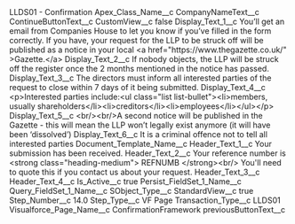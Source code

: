 <?xml version="1.0" encoding="UTF-8"?>
<CustomMetadata xmlns="http://soap.sforce.com/2006/04/metadata" xmlns:xsi="http://www.w3.org/2001/XMLSchema-instance" xmlns:xsd="http://www.w3.org/2001/XMLSchema">
    <label>LLDS01 - Confirmation</label>
    <values>
        <field>Apex_Class_Name__c</field>
        <value xsi:nil="true"/>
    </values>
    <values>
        <field>CompanyNameText__c</field>
        <value xsi:nil="true"/>
    </values>
    <values>
        <field>ContinueButtonText__c</field>
        <value xsi:nil="true"/>
    </values>
    <values>
        <field>CustomView__c</field>
        <value xsi:type="xsd:boolean">false</value>
    </values>
    <values>
        <field>Display_Text_1__c</field>
        <value xsi:type="xsd:string">You’ll get an email from Companies House to let you know if you’ve filled in the form correctly. If you have, your request for the LLP to be struck off will be published as a notice in your local &lt;a href=&quot;https://www.thegazette.co.uk/&quot; &gt;Gazette.&lt;/a&gt;</value>
    </values>
    <values>
        <field>Display_Text_2__c</field>
        <value xsi:type="xsd:string">If nobody objects, the LLP will be struck off the register once the 2 months mentioned in the notice has passed.</value>
    </values>
    <values>
        <field>Display_Text_3__c</field>
        <value xsi:type="xsd:string">The directors must inform all interested parties of the request to close within 7 days of it being submitted.</value>
    </values>
    <values>
        <field>Display_Text_4__c</field>
        <value xsi:type="xsd:string">&lt;p&gt;Interested parties include:&lt;ul class=&quot;list list-bullet&quot;&gt;&lt;li&gt;members, usually shareholders&lt;/li&gt;&lt;li&gt;creditors&lt;/li&gt;&lt;li&gt;employees&lt;/li&gt;&lt;/ul&gt;&lt;/p&gt;</value>
    </values>
    <values>
        <field>Display_Text_5__c</field>
        <value xsi:type="xsd:string">&lt;br/&gt;&lt;br/&gt;A second notice will be published in the Gazette - this will mean the LLP won’t legally exist anymore (it will have been ‘dissolved’)</value>
    </values>
    <values>
        <field>Display_Text_6__c</field>
        <value xsi:type="xsd:string">It is a criminal offence not to tell all interested parties</value>
    </values>
    <values>
        <field>Document_Template_Name__c</field>
        <value xsi:nil="true"/>
    </values>
    <values>
        <field>Header_Text_1__c</field>
        <value xsi:type="xsd:string">Your submission has been received.</value>
    </values>
    <values>
        <field>Header_Text_2__c</field>
        <value xsi:type="xsd:string">Your reference number is &lt;strong class=&quot;heading-medium&quot;&gt;
REFNUMB &lt;/strong&gt;&lt;br/&gt;
You&apos;ll need to quote this if you contact us about your request.</value>
    </values>
    <values>
        <field>Header_Text_3__c</field>
        <value xsi:nil="true"/>
    </values>
    <values>
        <field>Header_Text_4__c</field>
        <value xsi:nil="true"/>
    </values>
    <values>
        <field>Is_Active__c</field>
        <value xsi:type="xsd:boolean">true</value>
    </values>
    <values>
        <field>Persist_FieldSet_1_Name__c</field>
        <value xsi:nil="true"/>
    </values>
    <values>
        <field>Query_FieldSet_1_Name__c</field>
        <value xsi:nil="true"/>
    </values>
    <values>
        <field>SObject_Type__c</field>
        <value xsi:nil="true"/>
    </values>
    <values>
        <field>StandardView__c</field>
        <value xsi:type="xsd:boolean">true</value>
    </values>
    <values>
        <field>Step_Number__c</field>
        <value xsi:type="xsd:double">14.0</value>
    </values>
    <values>
        <field>Step_Type__c</field>
        <value xsi:type="xsd:string">VF Page</value>
    </values>
    <values>
        <field>Transaction_Type__c</field>
        <value xsi:type="xsd:string">LLDS01</value>
    </values>
    <values>
        <field>Visualforce_Page_Name__c</field>
        <value xsi:type="xsd:string">ConfirmationFramework</value>
    </values>
    <values>
        <field>previousButtonText__c</field>
        <value xsi:nil="true"/>
    </values>
</CustomMetadata>
